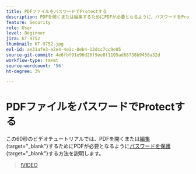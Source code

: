 ```yaml
---
title: PDFファイルをパスワードでProtectする
description: PDFを開くまたは編集するためにPDFが必要となるように、パスワードをProtectします
feature: Security
role: User
level: Beginner
jira: KT-9752
thumbnail: KT-9752.jpg
exl-id: ae31afe3-e2e4-4e1c-8eb4-13dcc7cc9e05
source-git-commit: 4e6fbf91e96d26f9ee8f1105ad68738b9450a32d
workflow-type: tm+mt
source-wordcount: '56'
ht-degree: 3%

---
```


# PDFファイルをパスワードでProtectする

この60秒のビデオチュートリアルでは、PDFを開くまたは[編集](https://www.adobe.com/jp/acrobat/online/pdf-editor.html){target="_blank"}するためにPDFが必要となるように[パスワードを保護](https://www.adobe.com/jp/acrobat/online/password-protect-pdf.html){target="_blank"}する方法を説明します。

>[!VIDEO](https://video.tv.adobe.com/v/340075?quality=12&learn=on&hidetitle=true)
